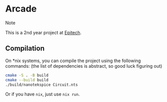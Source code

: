 # Arcade

> [!NOTE]
> This is a 2nd year project at [Epitech](https://epitech.eu/).

## Compilation

On *nix systems, you can compile the project using the following commands:
(the list of dependencies is abstract, so good luck figuring out)
```sh
cmake -S . -B build
cmake --build build
./build/nanotekspice Circuit.nts
```

Or if you have `nix`, just use `nix run`.
